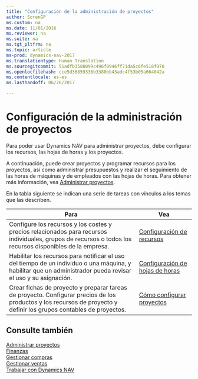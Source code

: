 ```yaml
---
title: "Configuración de la administración de proyectos"
author: SorenGP
ms.custom: na
ms.date: 11/01/2016
ms.reviewer: na
ms.suite: na
ms.tgt_pltfrm: na
ms.topic: article
ms-prod: dynamics-nav-2017
ms.translationtype: Human Translation
ms.sourcegitcommit: 51adfb3588099c496f0946ff71da5c6fe518f070
ms.openlocfilehash: cce5d36859336b3380bb43adc4f53b05a664042a
ms.contentlocale: es-es
ms.lasthandoff: 06/26/2017

---
```


# <a name="set-up-project-management"></a>Configuración de la administración de proyectos
Para poder usar Dynamics NAV para administrar proyectos, debe configurar los recursos, las hojas de horas y los proyectos.

A continuación, puede crear proyectos y programar recursos para los proyectos, así como administrar presupuestos y realizar el seguimiento de las horas de máquinas y de empleados con las hojas de horas. Para obtener más información, vea [Administrar proyectos](projects-manage-projects.md).  

En la tabla siguiente se indican una serie de tareas con vínculos a los temas que las describen.

|Para |Vea |
|---|----|
|Configure los recursos y los costes y precios relacionados para recursos individuales, grupos de recursos o todos los recursos disponibles de la empresa.|[Configuración de recursos](projects-how-setup-resources.md)|
|Habilitar los recursos para notificar el uso del tiempo de un individuo o una máquina, y habilitar que un administrador pueda revisar el uso y su asignación.|[Configuración de hojas de horas](projects-how-setup-time-sheets.md)
|Crear fichas de proyecto y preparar tareas de proyecto. Configurar precios de los productos y los recursos de proyecto y definir los grupos contables de proyectos.|[Cómo configurar proyectos](projects-how-setup-jobs.md)|

## <a name="see-also"></a>Consulte también
[Administrar proyectos](projects-manage-projects.md)  
[Finanzas](finance-setup.md)  
[Gestionar compras](purchasing-manage-purchasing.md)         
[Gestionar ventas](sales-manage-sales.md)     
[Trabajar con Dynamics NAV](ui-work-product.md)  

